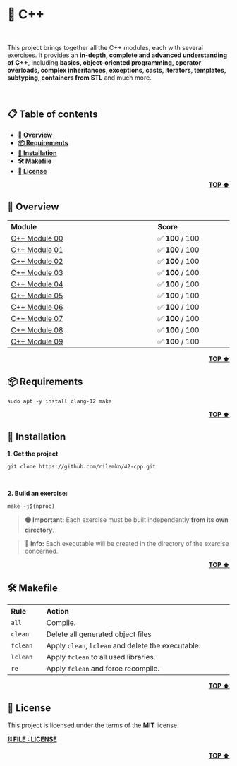 <a id="readme-top" name="readme-top"></a>

<!-- ------------------------------
* TITLE, DESCRIPTION & CONTACT
------------------------------ -->
# 💽 C++

<br>

This project brings together all the C++ modules, each with several exercises. It provides an **in-depth, complete and advanced understanding of C++**, including **basics, object-oriented programming, operator overloads, complex inheritances, exceptions, casts, iterators, templates, subtyping, containers from STL** and much more.

<br>

<!-- ------------------------------
* TABLE OF CONTENTS
------------------------------ -->
## 📋 Table of contents

- [**👀 Overview**](#readme-overview)
- [**📦 Requirements**](#readme-requirements)
- [**💾 Installation**](#readme-installation)
- [**🛠️ Makefile**](#readme-makefile)
- [**📄 License**](#readme-license)


<a id="readme-overview" name="readme-overview"></a>
<p align="right"><b><a href="#readme-top">TOP ⬆️</a></b></p>

<!-- ------------------------------
* OVERVIEW
------------------------------ -->
## 👀 Overview

<table>
    <tr>
        <th align="left" width="7000">Module</th>
        <th align="left" width="3000">Score</th>
    </tr>
    <tr>
        <td><a href="/cpp00">C++ Module 00</a></td>
        <td>✅ <b>100</b> / 100</td>
    </tr>
    <tr>
        <td><a href="/cpp01">C++ Module 01</a></td>
        <td>✅ <b>100</b> / 100</td>
    </tr>
    <tr>
        <td><a href="/cpp02">C++ Module 02</a></td>
        <td>✅ <b>100</b> / 100</td>
    </tr>
    <tr>
        <td><a href="/cpp03">C++ Module 03</a></td>
        <td>✅ <b>100</b> / 100</td>
    </tr>
    <tr>
        <td><a href="/cpp04">C++ Module 04</a></td>
        <td>✅ <b>100</b> / 100</td>
    </tr>
    <tr>
        <td><a href="/cpp05">C++ Module 05</a></td>
        <td>✅ <b>100</b> / 100</td>
    </tr>
    <tr>
        <td><a href="/cpp06">C++ Module 06</a></td>
        <td>✅ <b>100</b> / 100</td>
    </tr>
    <tr>
        <td><a href="/cpp07">C++ Module 07</a></td>
        <td>✅ <b>100</b> / 100</td>
    </tr>
    <tr>
        <td><a href="/cpp08">C++ Module 08</a></td>
        <td>✅ <b>100</b> / 100</td>
    </tr>
    <tr>
        <td><a href="/cpp09">C++ Module 09</a></td>
        <td>✅ <b>100</b> / 100</td>
    </tr>
</table>

<a id="readme-requirements" name="readme-requirements"></a>
<p align="right"><b><a href="#readme-top">TOP ⬆️</a></b></p>

<!-- ------------------------------
* REQUIREMENTS
------------------------------ -->
## 📦 Requirements

```
sudo apt -y install clang-12 make
```

<a id="readme-installation" name="readme-installation"></a>
<p align="right"><b><a href="#readme-top">TOP ⬆️</a></b></p>

<!-- ------------------------------
* INSTALLATION
------------------------------ -->
## 💾 Installation

**1. Get the project**

```
git clone https://github.com/rilemko/42-cpp.git
```

<br>

**2. Build an exercise:**

```
make -j$(nproc)
```

> **🟡 Important:** Each exercise must be built independently **from its own directory**.

> **🔵 Info:** Each executable will be created in the directory of the exercise concerned.

<a id="readme-makefile" name="readme-makefile"></a>
<p align="right"><b><a href="#readme-top">TOP ⬆️</a></b></p>

<!-- ------------------------------
* MAKEFILE
------------------------------ -->
## 🛠️ Makefile

<table>
    <tr>
        <th align="left" width="500px">Rule</th>
        <th align="left" width="9500px">Action</th>
        </tr>
    <tr><td><code>all</code></td><td>Compile.</td></tr>
    <tr><td><code>clean</code></td><td>Delete all generated object files</td></tr>
    <tr><td><code>fclean</code></td><td>Apply <code>clean</code>, <code>lclean</code> and delete the executable.</td></tr>
    <tr><td><code>lclean</code></td><td>Apply <code>fclean</code> to all used libraries.</td></tr>
    <tr><td><code>re</code></td><td>Apply <code>fclean</code> and force recompile.</td></tr>
</table>

<a id="readme-license" name="readme-license"></a>
<p align="right"><b><a href="#readme-top">TOP ⬆️</a></b></p>

<!-- ------------------------------
* LICENSE
------------------------------ -->
## 📄 License

This project is licensed under the terms of the **MIT** license.

[**⛓️ FILE : LICENSE**](LICENSE.md)

<p align="right"><b><a href="#readme-top">TOP ⬆️</a></b></p>

